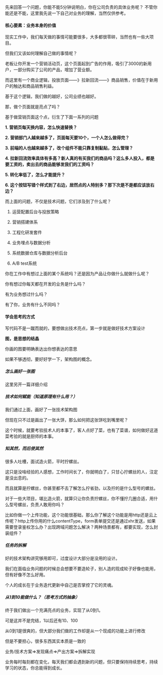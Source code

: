 先来回答一个问题，你能不能5分钟说明白，你在公司负责的具体业务呢？
不管你能还是不能，这里我先说一下自己对业务的理解，当然仅供参考。

#### 核心要素：业务本身的价值

现实工作中，我们每天做的事情可能要很多，大多都很零碎，当然也有一些大项目。

但我们又该如何理解自己做的事情呢？

老板让你开发一个营销活动页，这个页面起到广告的作用，吸引了3000的新用户，一部分购买了公司的产品，增加了营业额。

而这里有一个商业逻辑，投放页面——》拉新回流——》商品销售，价值在于新用户的触达和商品销售利益。

基于这个逻辑，我们做的越好，公司业绩也越好。

那，做个页面就是亮点了吗？

基于做营销页面这个点，衍生了下面一系列的问题

**1. 营销页每天换内容，怎么快速替换？**

**2. 营销部门人越来越多了，页面每天要10个，一个人怎么做得完？**

**3. 前端的人也越来越多了，改个组件不能只靠复制黏贴，怎么管理？**

**4. 拉新回流效率具体有多高？新人真的有买我们的商品吗？这么多人投入，都是要工资的，卖出去的商品能够发我们的工资吗？**

**5. 转化率低了，怎么才能提升？**

**6. 这个按钮写错个样式到了右边，居然点的人特别多？那下次是不是都应该放右边？**

而上面的问题，不仅是技术问题，它们涉及到了什么呢？

1. 运营配置后台与投放策略

2. 营销搭建体系

3. 工程化研发套件

4. 业务埋点与数据分析

5. 系统数据仓库与数据分析后台

6. A/B test系统

你在工作中有想过上面的某个系统吗？还是因为产品让你做什么就做什么呢？

你有想过你每天都在开发的业务是什么吗？

有为业务想过什么吗？

有了你，业务有什么不同吗？

#### 学会思考的方式

写代码不是一蹴而就的，要想做出技术亮点，第一步就是做好技术方案设计

**图，是思想的结晶**

你画的图要明确表达出你想表达的意思

如果不够透彻，要好好学一下，架构图的概念。

##### 怎么画好一张图

这里另开一篇详细介绍

##### 技术如何赋能（知道原理有什么用？）

我们通过上面，画好了一张技术架构图

但现在只不过是画出了一张大饼，那么如何把这张饼吃到嘴里呢？

这个时候，就要考验技术人的本事了，客人点好了菜，也有了菜谱，如何做好这道菜考验的就是厨师的本事。

##### 知其然，而后使其然

很多人吐槽，面试造火箭，平时拧螺丝。

这只是没啥经验的人感想，工作时间长了，你就明白了，只甘心拧螺丝的人，注定是没出息的。

而且就算是拧螺丝，你甚至都不去了解怎么拧省劲，以及拧的是什么型号的螺丝。

对于一些大项目，堪比造火箭，就算只让你负责拧螺丝，你不懂拧几圈合适，用什么型号螺丝，负责人敢用你吗？

比如你做一个上传功能，这个功能很基础，那么你了解这个功能是用http还是云上传呢？http上传你用的什么contentType，form表单提交还是通过xhr发送，如果需要登录鉴权怎么办？出现跨域问题怎么解决？两种场景都有，都要实现，怎么封装组件？

##### 任务的拆解

好的技术架构讲究够用即可，过度设计大部分是没用的设计。

我们在面临业务问题的时候总会想要不要造轮子，别人造的现成轮子好像也能用，但有好像不怎么好用。

个人的成长在于业务迭代更新中自己是否掌控了它的灵魂。

##### 从1到10能做什么？（思考方式的抽象）

终于我们做出一个充满亮点的业务，实现了从0到1。

可是这并不是完结，1以后还有10、100

从0到1是很爽的，但大部分我们做的工作却是从一个现成的功能上进行修改

但是不要担心，很多东西其实本质是一致的

业务/技术方案=>发现痛点=>产出方案=>拆解实现

业务每时每刻都在变化，每天我们都会遇到新的问题，但只要保持持续思考，持续学习的状态，你总能得到成长。

